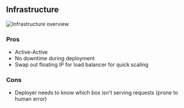 ## Infrastructure

![Infrastructure overview](/infra.svg)

### Pros

- Active-Active
- No downtime during deployment
- Swap out floating IP for load balancer for quick scaling

### Cons

- Deployer needs to know which box isn't serving requests (prone to human error)

